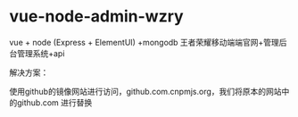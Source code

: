 # vue-node-admin-wzry
vue + node (Express + ElementUI) +mongodb 王者荣耀移动端端官网+管理后台管理系统+api

解决方案：

使用github的镜像网站进行访问，github.com.cnpmjs.org，我们将原本的网站中的github.com 进行替换